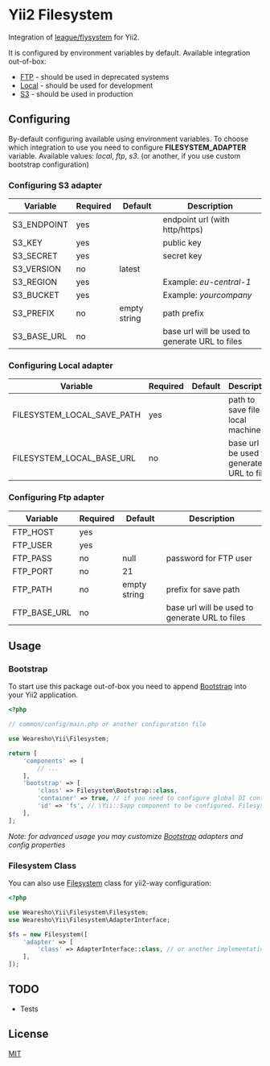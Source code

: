 # Yii2 Filesystem
Integration of [league/flysystem](https://github.com/thephpleague/flysystem) for Yii2.

It is configured by environment variables by default.
Available integration out-of-box:
- [FTP](./src/Ftp) - should be used in deprecated systems
- [Local](./src/Local) - should be used for development
- [S3](./src/S3) - should be used in production

## Configuring
By-default configuring available using environment variables.
To choose which integration to use you need to configure 
**FILESYSTEM_ADAPTER** variable.
Available values: *local*, *ftp*, *s3*. 
(or another, if you use custom bootstrap configuration)

### Configuring S3 adapter
| Variable    | Required | Default      | Description                                    |
| ----------- | -------- | ------------ | ---------------------------------------------- |
| S3_ENDPOINT | yes      |              | endpoint url (with http/https)                 |
| S3_KEY      | yes      |              | public key                                     |
| S3_SECRET   | yes      |              | secret key                                     |
| S3_VERSION  | no       | latest       |                                                |
| S3_REGION   | yes      |              | Example: *eu-central-1*                        |
| S3_BUCKET   | yes      |              | Example: *yourcompany*                         |
| S3_PREFIX   | no       | empty string | path prefix                                    |
| S3_BASE_URL | no       |              | base url will be used to generate URL to files |

### Configuring Local adapter
| Variable                   | Required | Default | Description                                    |
| -------------------------- | -------- | ------- | ---------------------------------------------- |
| FILESYSTEM_LOCAL_SAVE_PATH | yes      |         | path to save file on local machine             |
| FILESYSTEM_LOCAL_BASE_URL  | no       |         | base url will be used to generate URL to files |

### Configuring Ftp adapter
| Variable     | Required | Default      | Description                                    |
| ------------ | -------- | ------------ | ---------------------------------------------- |
| FTP_HOST     | yes      |              |                                                |
| FTP_USER     | yes      |              |                                                |
| FTP_PASS     | no       | null         | password for FTP user                          |
| FTP_PORT     | no       | 21           |                                                |
| FTP_PATH     | no       | empty string | prefix for save path                           |
| FTP_BASE_URL | no       |              | base url will be used to generate URL to files |

## Usage
### Bootstrap
To start use this package out-of-box you need to append [Bootstrap](./src/Bootstrap.php)
into your Yii2 application.
```php
<?php

// common/config/main.php or another configuration file

use Wearesho\Yii\Filesystem;

return [
    'components' => [
        // ...
    ],
    'bootstrap' => [
        'class' => Filesystem\Bootstrap::class,
        'container' => true, // if you need to configure global DI container (\Yii::$container)
        'id' => 'fs', // \Yii::$app component to be configured. Filesystem will be available using \Yii::$app->fs
    ],
];
```
*Note: for advanced usage you may customize [Bootstrap](./src/Bootstrap.php) adapters and config properties*

### Filesystem Class
You can also use [Filesystem](./src/Filesystem.php) class for yii2-way configuration:
```php
<?php

use Wearesho\Yii\Filesystem\Filesystem;
use Wearesho\Yii\Filesystem\AdapterInterface;

$fs = new Filesystem([
    'adapter' => [
        'class' => AdapterInterface::class, // or another implementation, if container not configured
    ],
]);

```

## TODO
- Tests

## License
[MIT](./LICENSE.md)
